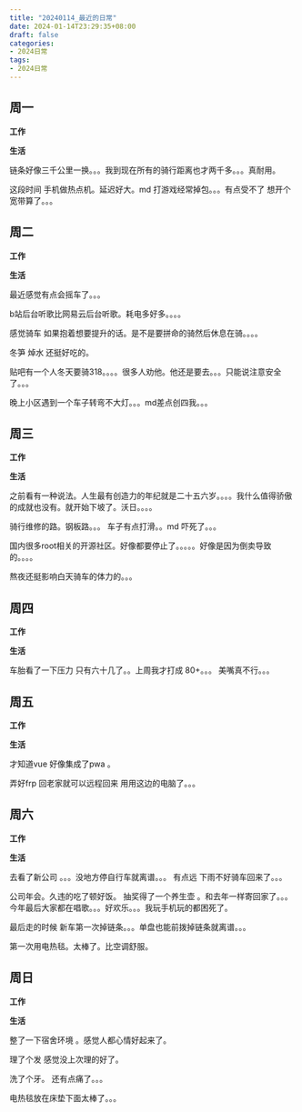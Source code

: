 ```yaml
---
title: "20240114_最近的日常"
date: 2024-01-14T23:29:35+08:00
draft: false
categories:
- 2024日常
tags:
- 2024日常
---
```



## 周一

**工作**



**生活**

链条好像三千公里一换。。。我到现在所有的骑行距离也才两千多。。。真耐用。


这段时间 手机做热点机。延迟好大。md 打游戏经常掉包。。。有点受不了  想开个宽带算了。。。


## 周二

**工作**



**生活**

最近感觉有点会摇车了。。。

b站后台听歌比网易云后台听歌。耗电多好多。。。。

感觉骑车 如果抱着想要提升的话。是不是要拼命的骑然后休息在骑。。。。  

冬笋 焯水 还挺好吃的。

贴吧有一个人冬天要骑318。。。。很多人劝他。他还是要去。。。只能说注意安全了。。。

晚上小区遇到一个车子转弯不大灯。。。md差点创四我。。。


## 周三


**工作**



**生活**

之前看有一种说法。人生最有创造力的年纪就是二十五六岁。。。。我什么值得骄傲的成就也没有。就开始下坡了。沃日。。。。

骑行维修的路。钢板路。。。 车子有点打滑。。md 吓死了。。。

国内很多root相关的开源社区。好像都要停止了。。。。。好像是因为倒卖导致的。。。。

熬夜还挺影响白天骑车的体力的。。。


## 周四


**工作**



**生活**

车胎看了一下压力 只有六十几了。。上周我才打成 80+。。。 美嘴真不行。。。



## 周五


**工作**



**生活**

才知道vue 好像集成了pwa 。

弄好frp  回老家就可以远程回来 用用这边的电脑了。。。

## 周六


**工作**



**生活**

去看了新公司 。。。没地方停自行车就离谱。。。 有点远  下雨不好骑车回来了。。。

公司年会。久违的吃了顿好饭。 抽奖得了一个养生壶 。和去年一样寄回家了。。。今年最后大家都在唱歌。。。好欢乐。。。我玩手机玩的都困死了。

最后走的时候 新车第一次掉链条。。。单盘也能前拨掉链条就离谱。。。

第一次用电热毯。太棒了。比空调舒服。


## 周日


**工作**



**生活**

整了一下宿舍环境  。感觉人都心情好起来了。

理了个发 感觉没上次理的好了。

洗了个牙。 还有点痛了。。。

电热毯放在床垫下面太棒了。。。


